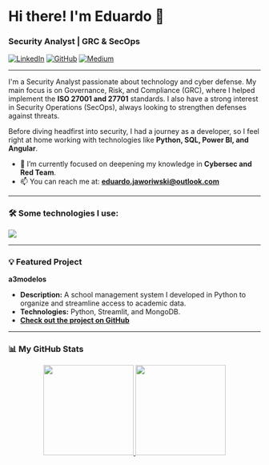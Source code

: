 # Hi there! I'm Eduardo 👋

### Security Analyst | GRC & SecOps

[![LinkedIn](https://img.shields.io/badge/LinkedIn-0077B5?style=for-the-badge&logo=linkedin&logoColor=white)](https://www.linkedin.com/in/eduardoferreirajaworiwski/)
[![GitHub](https://img.shields.io/badge/GitHub-181717?style=for-the-badge&logo=github&logoColor=white)](https://github.com/eduardoferreirajaworiwski)
[![Medium](https://img.shields.io/badge/Medium-12100E?style=for-the-badge&logo=medium&logoColor=white)](https://medium.com/@eduardoferreira.ti)

---

I'm a Security Analyst passionate about technology and cyber defense. My main focus is on Governance, Risk, and Compliance (GRC), where I helped implement the **ISO 27001 and 27701** standards. I also have a strong interest in Security Operations (SecOps), always looking to strengthen defenses against threats.

Before diving headfirst into security, I had a journey as a developer, so I feel right at home working with technologies like **Python, SQL, Power BI, and Angular**.

- 🌱 I’m currently focused on deepening my knowledge in **Cybersec and Red Team**.
- 📫 You can reach me at: **eduardo.jaworiwski@outlook.com**

---

### 🛠️ Some technologies I use:

<p align="left">
  <a href="https://skillicons.dev">
    <img src="https://skillicons.dev/icons?i=python,java,js,html,css,angular,spring,postgres,mongodb,linux,windows,vscode,powershell" />
  </a>
</p>

---

### 💡 Featured Project

**a3modelos**
- **Description:** A school management system I developed in Python to organize and streamline access to academic data.
- **Technologies:** Python, Streamlit, and MongoDB.
- **[Check out the project on GitHub](https://github.com/eduardoferreirajaworiwski/a3modelos)**

---

### 📊 My GitHub Stats

<div align="center">
  <a href="https://github.com/eduardoferreirajaworiwski">
    <img height="180em" src="https://github-readme-stats.vercel.app/api?username=eduardoferreirajaworiwski&show_icons=true&line_height=27&count_private=true&theme=nightowl&include_all_commits=true"/>
    <img height="180em" src="https://github-readme-stats.vercel.app/api/top-langs/?username=eduardoferreirajaworiwski&hide=html,jupyter%20notebook&theme=nightowl&langs_count=5"/>
  </a>
</div>